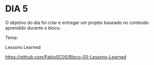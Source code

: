 # DIA 5

O objetivo do dia foi criar e entregar um projeto baseado no conteúdo aprendido durante o bloco.

Tema:

Lessons Learned

https://github.com/FabioSC05/Bloco-03-Lessons-Learned

